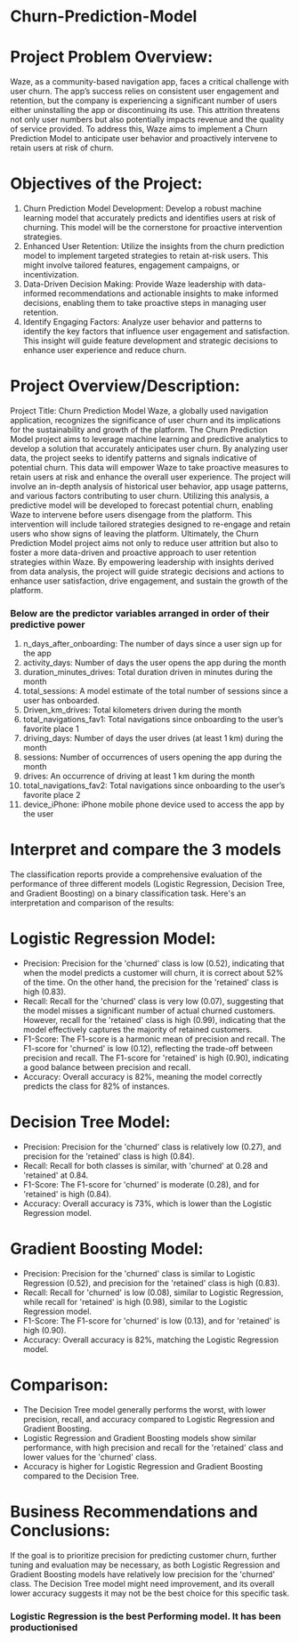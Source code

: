 # Churn-Prediction-Model
# Project Problem Overview:
Waze, as a community-based navigation app, faces a critical challenge with user churn. The app’s success relies on consistent user engagement and retention, but the company is experiencing a significant number of users either uninstalling the app or discontinuing its use. This attrition threatens not only user numbers but also potentially impacts revenue and the quality of service provided. To address this, Waze aims to implement a Churn Prediction Model to anticipate user behavior and proactively intervene to retain users at risk of churn.
# Objectives of the Project:
1.	Churn Prediction Model Development: Develop a robust machine learning model that accurately predicts and identifies users at risk of churning. This model will be the cornerstone for proactive intervention strategies.
2.	Enhanced User Retention: Utilize the insights from the churn prediction model to implement targeted strategies to retain at-risk users. This might involve tailored features, engagement campaigns, or incentivization.
3.	Data-Driven Decision Making: Provide Waze leadership with data-informed recommendations and actionable insights to make informed decisions, enabling them to take proactive steps in managing user retention.
4.	Identify Engaging Factors: Analyze user behavior and patterns to identify the key factors that influence user engagement and satisfaction. This insight will guide feature development and strategic decisions to enhance user experience and reduce churn.
# Project Overview/Description:
Project Title: Churn Prediction Model
Waze, a globally used navigation application, recognizes the significance of user churn and its implications for the sustainability and growth of the platform. The Churn Prediction Model project aims to leverage machine learning and predictive analytics to develop a solution that accurately anticipates user churn. By analyzing user data, the project seeks to identify patterns and signals indicative of potential churn. This data will empower Waze to take proactive measures to retain users at risk and enhance the overall user experience.
The project will involve an in-depth analysis of historical user behavior, app usage patterns, and various factors contributing to user churn. Utilizing this analysis, a predictive model will be developed to forecast potential churn, enabling Waze to intervene before users disengage from the platform. This intervention will include tailored strategies designed to re-engage and retain users who show signs of leaving the platform.
Ultimately, the Churn Prediction Model project aims not only to reduce user attrition but also to foster a more data-driven and proactive approach to user retention strategies within Waze. By empowering leadership with insights derived from data analysis, the project will guide strategic decisions and actions to enhance user satisfaction, drive engagement, and sustain the growth of the platform.

### Below are the predictor variables arranged in order of their predictive power
1.	n_days_after_onboarding: The number of days since a user sign up for the app
2.	activity_days: Number of days the user opens the app during the month   
3.	duration_minutes_drives: Total duration driven in minutes during the month
4.	total_sessions: A model estimate of the total number of sessions since a user has onboarded. 
5.	Driven_km_drives: Total kilometers driven during the month
6.	total_navigations_fav1: Total navigations since onboarding to the user’s favorite place 1
7.	driving_days: Number of days the user drives (at least 1 km) during the month
8.	sessions: Number of occurrences of users opening the app during the month 
9.	drives: An occurrence of driving at least 1 km during the month   
10.	total_navigations_fav2: Total navigations since onboarding to the user’s favorite place 2  
11.	device_iPhone: iPhone mobile phone device used to access the app by the user


# Interpret and compare the 3 models
The classification reports provide a comprehensive evaluation of the performance of three different models (Logistic Regression, Decision Tree, and Gradient Boosting) on a binary classification task. Here's an interpretation and comparison of the results:

# Logistic Regression Model:
- Precision: Precision for the 'churned' class is low (0.52), indicating that when the model predicts a customer will churn, it is correct about 52% of the time. On the other hand, the precision for the 'retained' class is high (0.83).
- Recall: Recall for the 'churned' class is very low (0.07), suggesting that the model misses a significant number of actual churned customers. However, recall for the 'retained' class is high (0.99), indicating that the model effectively captures the majority of retained customers.
- F1-Score: The F1-score is a harmonic mean of precision and recall. The F1-score for 'churned' is low (0.12), reflecting the trade-off between precision and recall. The F1-score for 'retained' is high (0.90), indicating a good balance between precision and recall.
- Accuracy: Overall accuracy is 82%, meaning the model correctly predicts the class for 82% of instances.
# Decision Tree Model:
- Precision: Precision for the 'churned' class is relatively low (0.27), and precision for the 'retained' class is high (0.84).
- Recall: Recall for both classes is similar, with 'churned' at 0.28 and 'retained' at 0.84.
- F1-Score: The F1-score for 'churned' is moderate (0.28), and for 'retained' is high (0.84).
- Accuracy: Overall accuracy is 73%, which is lower than the Logistic Regression model.
# Gradient Boosting Model:
- Precision: Precision for the 'churned' class is similar to Logistic Regression (0.52), and precision for the 'retained' class is high (0.83).
- Recall: Recall for 'churned' is low (0.08), similar to Logistic Regression, while recall for 'retained' is high (0.98), similar to the Logistic Regression model.
- F1-Score: The F1-score for 'churned' is low (0.13), and for 'retained' is high (0.90).
- Accuracy: Overall accuracy is 82%, matching the Logistic Regression model.
# Comparison:
- The Decision Tree model generally performs the worst, with lower precision, recall, and accuracy compared to Logistic Regression and Gradient Boosting.
- Logistic Regression and Gradient Boosting models show similar performance, with high precision and recall for the 'retained' class and lower values for the 'churned' class.
- Accuracy is higher for Logistic Regression and Gradient Boosting compared to the Decision Tree.
# Business Recommendations and Conclusions:
If the goal is to prioritize precision for predicting customer churn, further tuning and evaluation may be necessary, as both Logistic Regression and Gradient Boosting models have relatively low precision for the 'churned' class.
The Decision Tree model might need improvement, and its overall lower accuracy suggests it may not be the best choice for this specific task.
### Logistic Regression is the best Performing model. It has been productionised
